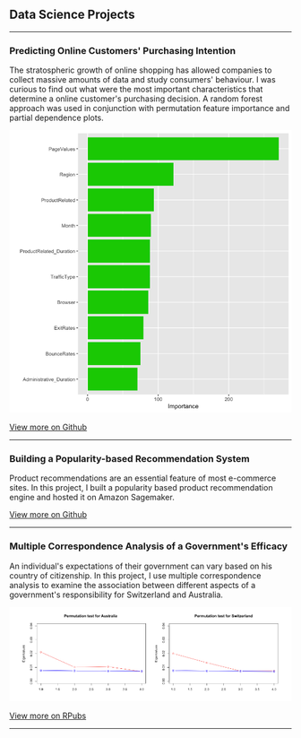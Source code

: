 ## Data Science Projects

---

### Predicting Online Customers' Purchasing Intention
The stratospheric growth of online shopping has allowed companies to collect massive amounts of data and study consumers' behaviour. I was curious to find out what were the most important characteristics that determine a online customer's purchasing decision. A random forest approach was used in conjunction with permutation feature importance and partial dependence plots.

<img src="images/project1.png?raw=true"/>

[View more on Github](https://github.com/vidyavcodes/Data-Science-Projects/blob/main/Predicting%20Online%20Customers'%20Purchasing%20Intention.ipynb)

---

### Building a Popularity-based Recommendation System 
Product recommendations are an essential feature of most e-commerce sites. In this project, I built a popularity based product recommendation engine and hosted it on Amazon Sagemaker.


[View more on Github](https://github.com/vidyavcodes/Data-Science-Projects/blob/main/AWS%20Sagemaker%20-%20Product%20Recommendation%20Engine.ipynb)

---
### Multiple Correspondence Analysis of a Government's Efficacy
An individual's expectations of their government can vary based on his country of citizenship. In this project, I use multiple correspondence analysis to examine the association between different aspects of a government's responsibility for Switzerland and Australia.

<img src="images/project3.png?raw=true"/>

[View more on RPubs](https://github.com/vidyavcodes/Data-Science-Projects/blob/main/AWS%20Sagemaker%20-%20Product%20Recommendation%20Engine.ipynb)

---
